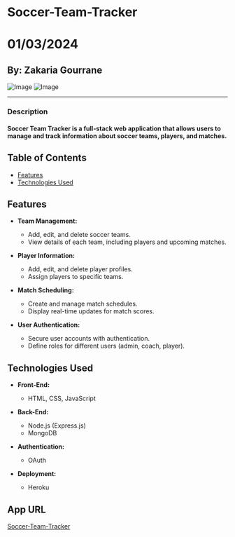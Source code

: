 # Soccer-Team-Tracker
# 01/03/2024
## By: Zakaria Gourrane

![Image](https://i.ibb.co/qM750x4/Untitled-Diagram-drawio.png)
![Image](https://i.ibb.co/41Ft0nZ/Untitled-Diagram-drawio-1.png)
***
### Description
  #### Soccer Team Tracker is a full-stack web application that allows users to manage and track information about soccer teams, players, and matches.

## Table of Contents

- [Features](#features)
- [Technologies Used](#technologies-used)

## Features

- **Team Management:**
  - Add, edit, and delete soccer teams.
  - View details of each team, including players and upcoming matches.

- **Player Information:**
  - Add, edit, and delete player profiles.
  - Assign players to specific teams.

- **Match Scheduling:**
  - Create and manage match schedules.
  - Display real-time updates for match scores.

- **User Authentication:**
  - Secure user accounts with authentication.
  - Define roles for different users (admin, coach, player).

## Technologies Used

- **Front-End:**
  - HTML, CSS, JavaScript

- **Back-End:**
  - Node.js (Express.js)
  - MongoDB 

- **Authentication:**
  - OAuth 

- **Deployment:**
  - Heroku
## App URL 
[Soccer-Team-Tracker](https://soccer-team-tracker-426a1a70ebb0.herokuapp.com/)